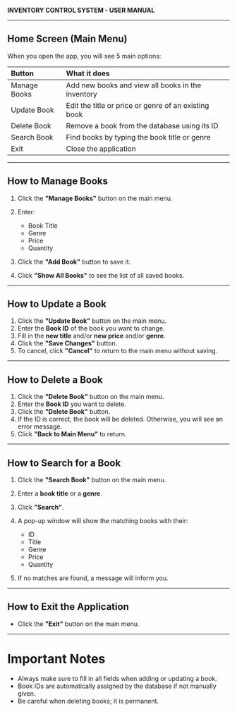 **INVENTORY CONTROL SYSTEM - USER MANUAL**

---

## Home Screen (Main Menu)

When you open the app, you will see 5 main options:

| Button       | What it does                                         |
| :----------- |:-----------------------------------------------------|
| Manage Books | Add new books and view all books in the inventory    |
| Update Book  | Edit the title or price or genre of an existing book |
| Delete Book  | Remove a book from the database using its ID         |
| Search Book  | Find books by typing the book title or genre         |
| Exit         | Close the application                                |

---

## How to Manage Books

1. Click the **"Manage Books"** button on the main menu.
2. Enter:

   * Book Title
   * Genre
   * Price
   * Quantity
3. Click the **"Add Book"** button to save it.
4. Click **"Show All Books"** to see the list of all saved books.

---

## How to Update a Book

1. Click the **"Update Book"** button on the main menu.
2. Enter the **Book ID** of the book you want to change.
3. Fill in the **new title** and/or **new price** and/or **genre**.
4. Click the **"Save Changes"** button.
5. To cancel, click **"Cancel"** to return to the main menu without saving.

---

## How to Delete a Book

1. Click the **"Delete Book"** button on the main menu.
2. Enter the **Book ID** you want to delete.
3. Click the **"Delete Book"** button.
4. If the ID is correct, the book will be deleted. Otherwise, you will see an error message.
5. Click **"Back to Main Menu"** to return.

---

## How to Search for a Book

1. Click the **"Search Book"** button on the main menu.
2. Enter a **book title** or a **genre**.
3. Click **"Search"**.
4. A pop-up window will show the matching books with their:

   * ID
   * Title
   * Genre
   * Price
   * Quantity
5. If no matches are found, a message will inform you.

---

## How to Exit the Application

* Click the **"Exit"** button on the main menu.

---

# Important Notes

* Always make sure to fill in all fields when adding or updating a book.
* Book IDs are automatically assigned by the database if not manually given.
* Be careful when deleting books; it is permanent.